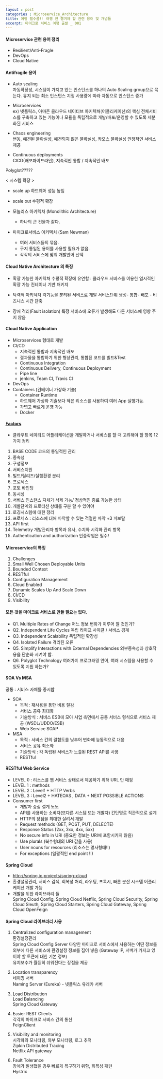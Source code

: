 ```yaml
---
layout : post
categories : Microservice_Architecture
title: 여행 필수품!! 여행 전 챙겨야 할 관련 용어 및 개념들 
excerpt: 마이크로 서비스 여행 출발 _ 001
---
```


#### Microservice 관련 용어 정리 

* Resilient/Anti-Fragle
* DevOps
* Cloud Native

#### Antifragile 용어
* Auto scaling  
자동확장성, 시스템이 가지고 있는 인스턴스를 하나의 Auto Scaling group으로 묶는다.
유지 되는 최소 인스턴스 지정
사용량에 따라 자동으로 인스턴스 증가
    
* Microservices  
ex) 넷플릭스, 아마존
클라우드 네이티브 아키텍처(어플리케이션)의 핵심
전체서비스를 구축하고 있는 기능이나 모듈을 독립적으로 개발/배포/운영할 수 있도록 세분화된 서비스
  
* Chaos engineering  
  변동, 예견된 불확실성, 예견되지 않은 불확실성, 카오스 불확실성
  안정적인 서비스 제공  
  
* Continuous deployments  
CICD(배포파이프라인), 지속적인 통합 / 지속적인 배포


Polyglot?????

< 시스템 확장 > 
* scale up
하드웨어 성능 높임
* scale out
수평적 확장

* 모놀리스 아키텍처 (Monolithic Architecture)
    + 하나의 큰 건물과 같다.
* 마이크로서비스 아키텍처 (Sam Newman)
    + 여러 서비스들의 묶음.
    + 구지 통일된 용어를 사용할 필요가 없음.
    + 각각의 서비스에 맞춰 개발언어 선택

#### Cloud Native Architecture 의 특징
* 확장 가능한 아키텍처
수평적 확장에 유연함 : 클라우드 서비스를 이용한 일시적인 확장 가능
컨테이너 기반 패키지

* 탁력적 아키텍처
각기능을 분리된 서비스로 개발
서비스단위 생성- 통합- 배포 - 비즈니스 시간 단축

* 장애 격리(Fault isolation)
특정 서비스에 오류가 발생해도 다른 서비스에 영향 주지 않음

#### Cloud Native Application
* Microservices 형태로 개발
* CI/CD 
    + 지속적인 통합과 지속적인 배포
    + 결과물을 통합하기 위한 형상관리, 통합된 코드를 빌드&Test
    + Continuous Integration
    + Continuous Delivery, Continuous Deployment
    + Pipe line
    + jenkins, Team CI, Travis CI
* DevOps
* Containers (컨테이너 가상화 기술)
    + Container Runtime
    + 하드웨어 가상화 기술보다 적은 리소스를 사용하여 여러 App 실행가능.
    + 가볍고 빠르게 운영 가능
    + Docker

#### [Factors](http://12factor.net/) 
* 클라우트 네이티드 어플리케이션을 개발하거나 서비스를 할 때 고려해야 할 항목 12가지 정리
1. BASE CODE
    코드의 통일적인 관리
2. 종속성
3. 구성정보
4. 서비스지원
5. 빌드/릴리즈/실행환경 분리
6. 프로세스
7. 포토 바인딩
8. 동시성
9. 서비스 인스턴스 자체가 삭제 가능/ 정상적인 종료 가능한 상태
10. 개발단계와 프로터션 상태를 구분 할 수 있어야
11. 로깅시스템에 대한 정리
12. 프로세스 : 리소스에 대해 파악할 수 있는 적절한 파악
+3 피보탈
13. API first
14. Telemetry
개발관리자 항목과 유사, 수치와 시각화 관리 항목
15. Authentication and authorization
인증작업은 필수!

#### Microservice의 특징
1. Challenges
2. Small Well Chosen Deployable Units
3. Bounded Context
4. RESTful
5. Configuration Management
6. Cloud Enabled
7. Dynamic Scales Up And Scale Down
8. CI/CD
9. Visibility

#### 모든 것을 마이크로 서비스로 만들 필요는 없다.
* Q1. Multiple Rates of Change
    어느 정보 변화가 이루어 질 것인가?
* Q2. Independent Life Cycles
    독립 라이프 사이클 / 서비스 경계
* Q3. Independent Scalability
    독립적인 확장성
* Q4. Isolated Failure
    격리된 오류
* Q5. Simplify Interactions with External Dependencies
    외부종속성과 상호작용을 단순화 시켜야 함.
* Q6. Polyglot Technology
    여러가지 프로그래밍 언어, 여러 시스템을 사용할 수 있도록 지원 하는가?

#### SOA Vs MSA
공통 : 서비스 자체를 중시함
* SOA
    + 목적 : 재사용을 통한 비용 절감 
    + 서비스 공유 최대화
    + 기술방식 : 서비스 ESB에 모아 사업 측면에서 공통 서비스 형식으로 서비스 제공 (WSDL/UDDO/ESB)
    + Web Service SOAP
* MSA
    + 목적 : 서비스 간의 결합도를 낮추어 변화에 능동적으로 대응
    + 서비스 공유 최소화
    + 기술방식 : 각 독립된 서비스가 노출된 REST API를 사용
    + RESTful

#### RESTful Web Service
* LEVEL 0 : 리소스를 웹 서비스 상태로서 제공하기 위해 URL 만 매핑
* LEVEL 1 : methods 
* LEVEL 2 : Level1 + HTTP Verbs
* LEVEL 3 : Level2 + HATEOAS , DATA + NEXT POSSIBLE ACTIONS
* Consumer first
    + 개발자 중심 설계 노노
    + API를 사용하는 소비자(또다른 시스템 또는 개발자) 간단명로 직관적으로 설계
    + HTTP의 장점을 최대한 살려서 개발
    + Request methods (GET, POST, PUT, DELECTE)
    + Response Status (2xx, 3xx, 4xx, 5xx)
    + No secure info in URI (중요한 정보는 URI에 포함시키지 않음)
    + Use plurals (복수형태의 URI 값을 사용)
    + User nouns for resources (리소스는 명사형태!!)
    + For exceptions (일괄적인 end point !!)

#### Spring Cloud 
* <http://spring.io.projects/spring-cloud>
* 환경설정관리, 서비스 검색, 회복성 처리, 라우팅, 프록시, 빠른 분산 시스템 어플리케이션 개발 가능
* 개발을 위한 라이브러리 들  
Spring Cloud Config, Spring Cloud Netflix, Spring Cloud Security, Spring Cloud Sleuth, Spring Cloud Starters, Spring Cloud Gateway, Spring Cloud OpenFeign

#### Spring Cloud 라이브러리 사용
1. Centralized configuration management  
환경설정관리  
Spring Cloud Config Server
다양한 마이크로 서비스에서 사용하는 어떤 정보를 
외부에 다른 서비스에 환경설정 정보를 집어 넣음 (Gateway IP, 서버가 가지고 있어야 할 토큰에 대한 기본 정보)  
유지보수가 월등히 쉬워진다는 장점을 제공
  
2. Location transparency  
네이밍 서버  
Naming Server (Eureka) - 넷플릭스 유레카 서버
  
3. Load Distribution   
Load Balancing    
Spring Cloud Gateway
  
4. Easier REST Clients  
각각의 마이크로 서비스 간의 통신  
FeignClient  
  
5. Visibility and monitoring  
시각화와 모니터링, 외부 모니터링, 로그 추적  
Zipkin Distributed Tracing  
Netflix API gateway  
  
6. Fault Tolerance  
장애가 발생했을 경우 빠르게 복구하기 위함, 회복성 패턴  
Hystrix
